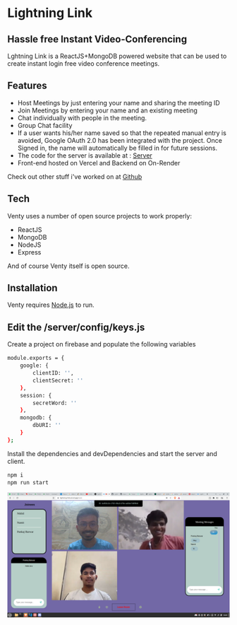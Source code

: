 # Lightning Link
## Hassle free Instant Video-Conferencing


Lghtning Link is a ReactJS+MongoDB powered website that can be used to create instant login free video conference meetings.



## Features

- Host Meetings by just entering your name and sharing the meeting ID
- Join Meetings by entering your name and an existing meeting
- Chat individually with people in the meeting.
- Group Chat facility
- If a user wants his/her name saved so that the repeated manual entry is avoided, Google OAuth 2.0 has been integrated with the project. Once Signed in, the name will automatically be filled in for future sessions.
- The code for the server is available at : [Server]
- Front-end hosted on Vercel and Backend on On-Render


Check out other stuff i've worked on at [Github]



## Tech

Venty uses a number of open source projects to work properly:

- ReactJS
- MongoDB
- NodeJS
- Express

And of course Venty itself is open source.

## Installation

Venty requires [Node.js](https://nodejs.org/)  to run.
## Edit the /server/config/keys.js
 Create a project on firebase and populate the following variables
 
```sh
module.exports = {
    google: {
        clientID: '',
        clientSecret: ''
    },
    session: {
        secretWord: ''
    },
    mongodb: {
        dbURI: ''
    }
};
```

Install the dependencies and devDependencies and start the server and client.

```sh
npm i
npm run start
```
  [Server]: <https://github.com/nikhilpujar23/LightningLinkServer>
   [GIthub]: <https://github.com/nikhilpujar23>
   [NextJS]: <https://nextjs.org/>
   [Firebase]: <https://firebase.google.com/>
   [TailwindCSS]: <https://tailwindcss.com/>
   [Vercel]: <https://vercel.com/dashboard>
   [Chakra UI]: <https://chakra-ui.com/>
   [node.js]: <http://nodejs.org>
   
   [express]: <http://expressjs.com>
 
![Alt text](<Screenshot from 2023-07-08 16-05-47.png>)